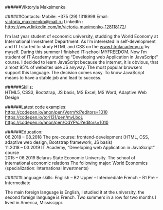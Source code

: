 ######Viktoryia Maksimenka  

######Contacts:
Mobile: +375 (29) 1318998
Email: victoria_maximenko@mail.ru
LinkedIn : https://www.linkedin.com/in/victoria-maximenko-128118172/  

I’m last year student of economic university, studding the World Economy at International Investment Department. As I’m interested in self-development and IT I started to study HTML and CSS on the www.htmlacademy.ru  by myself. During this summer I finished IT-school MYFREEDOM. Now I’m student of IT Academy studding “Developing web Application in JavaScript” course. I decided to learn JavaScript because the internet, it is obvious, that almost 95% of websites use JS anyway. The most popular browsers support this language. The decision comes easy. To know JavaScript means to have a stable job and lead to success.  

######Skills:  
HTML5, CSS3, Bootstrap, JS basis, MS Excel, MS Word, Adaptive Web Design  

######Latest code examples:  
https://codepen.io/anon/pen/VgrmYd?editors=1010  
https://codepen.io/tori131/pen/mvLboL  
https://codepen.io/anon/pen/OdYPVJ?editors=1010  

######Education:  
06.2018 – 08.2018 The pre-course: frontend-development (HTML, CSS, adaptive web design, Bootstrap framework, JS basis)  
11.2018 – 03.2019 IT Academy, “Developing web Application in JavaScript” course  
2015 – 06.2019 Belarus State Economic University. The school of international economic relations The following major: World Economics (specialization: International Investments)  

######Language skills: 
English – B2 Upper – Intermediate 
French – B1 Pre – Intermediate  

The main foreign language is English, I studied it at the university, the second foreign language is French.
Two summers in a row for two months I lived in America, Mississippi.
